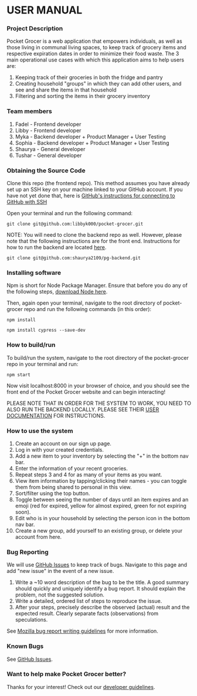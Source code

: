 # USER MANUAL

### Project Description
Pocket Grocer is a web application that empowers individuals, as well as those living in communal living spaces, to keep track of grocery items and respective expiration dates in order to minimize their food waste. The 3 main operational use cases with which this application aims to help users are:
1. Keeping track of their groceries in both the fridge and pantry
2. Creating household "groups" in which they can add other users, and see and share the items in that household
3. Filtering and sorting the items in their grocery inventory

### Team members
1. Fadel - Frontend developer
2. Libby - Frontend developer
3. Myka - Backend developer + Product Manager + User Testing
4. Sophia - Backend developer + Product Manager + User Testing
5. Shaurya - General developer
6. Tushar - General developer

### Obtaining the Source Code
Clone this repo (the frontend repo). This method assumes you have already set up an SSH key on your machine linked to your GitHub account. If you have not yet done that, here is [GitHub's instructions for connecting to GitHub with SSH](https://docs.github.com/en/github/authenticating-to-github/connecting-to-github-with-ssh)

Open your terminal and run the following command:
```
git clone git@github.com:libbyk000/pocket-grocer.git
```
NOTE: You will need to clone the backend repo as well. However, please note that the following instructions are for the front end. Instructions for how to run the backend are located [here](https://github.com/shaurya2109/pg-backend/blob/master/UserDocumentation.md).
```
git clone git@github.com:shaurya2109/pg-backend.git
```

### Installing software
Npm is short for Node Package Manager. Ensure that before you do any of the following steps, [download Node here](hhttps://nodejs.org/en/download/).

Then, again open your terminal, navigate to the root directory of pocket-grocer repo and run the following commands (in this order):
```
npm install
```
```
npm install cypress --save-dev
```

### How to build/run
To build/run the system, navigate to the root directory of the pocket-grocer repo in your terminal and run:
```
npm start
```
Now visit localhost:8000 in your browser of choice, and you should see the front end of the Pocket Grocer website and can begin interacting!

PLEASE NOTE THAT IN ORDER FOR THE SYSTEM TO WORK, YOU NEED TO ALSO RUN THE BACKEND LOCALLY. PLEASE SEE THEIR [USER DOCUMENTATION](https://github.com/shaurya2109/pg-backend/blob/master/UserDocumentation.md) FOR INSTRUCTIONS.
### How to use the system
1. Create an account on our sign up page.
2. Log in with your created credentials.
3. Add a new item to your inventory by selecting the "+" in the bottom nav bar.
4. Enter the information of your recent groceries.
5. Repeat steps 3 and 4 for as many of your items as you want.
6. View item information by tapping/clicking their names - you can toggle them from being shared to personal in this view.
7. Sort/filter using the top button.
8. Toggle between seeing the number of days until an item expires and an emoji (red for expired, yellow for almost expired, green for not expiring soon).
9. Edit who is in your household by selecting the person icon in the bottom nav bar.
10. Create a new group, add yourself to an existing group, or delete your account from here.

### Bug Reporting
We will use [GitHub Issues](https://github.com/libbyk000/pocket-grocer/issues) to keep track of bugs. Navigate to this page and add "new issue" in the event of a new issue.
1. Write a ~10 word description of the bug to be the title. A good summary should quickly and uniquely identify a bug report. It should explain the problem, not the suggested solution.
2. Write a detailed, ordered list of steps to reproduce the issue.
3. After your steps, precisely describe the observed (actual) result and the expected result. Clearly separate facts (observations) from speculations.

See [Mozilla bug report writing guidelines](https://developer.mozilla.org/en-US/docs/Mozilla/QA/Bug_writing_guidelines) for more information.

### Known Bugs
See [GitHub Issues](https://github.com/libbyk000/pocket-grocer/issues).

### Want to help make Pocket Grocer better?
Thanks for your interest! Check out our [developer guidelines](DEVELOPERGUIDELINES.md).